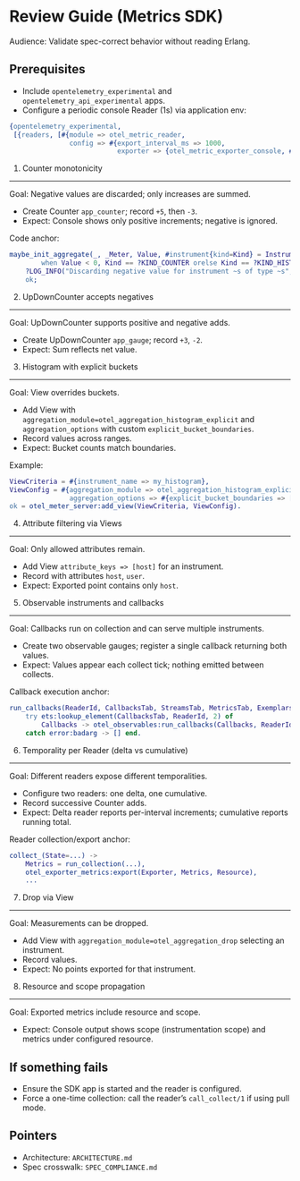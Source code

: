 Review Guide (Metrics SDK)
==========================

Audience: Validate spec-correct behavior without reading Erlang.

Prerequisites
-------------
- Include `opentelemetry_experimental` and `opentelemetry_api_experimental` apps.
- Configure a periodic console Reader (1s) via application env:

```erlang
{opentelemetry_experimental,
 [{readers, [#{module => otel_metric_reader,
               config => #{export_interval_ms => 1000,
                           exporter => {otel_metric_exporter_console, #{}}}}]}]}.
```

1) Counter monotonicity
-----------------------
Goal: Negative values are discarded; only increases are summed.
- Create Counter `app_counter`; record `+5`, then `-3`.
- Expect: Console shows only positive increments; negative is ignored.

Code anchor:
```386:401:apps/opentelemetry_experimental/src/otel_meter_server.erl
maybe_init_aggregate(_, _Meter, Value, #instrument{kind=Kind} = Instrument, _Stream, _Attributes)
        when Value < 0, Kind == ?KIND_COUNTER orelse Kind == ?KIND_HISTOGRAM ->
    ?LOG_INFO("Discarding negative value for instrument ~s of type ~s", [Instrument#instrument.name, Kind]),
    ok;
```

2) UpDownCounter accepts negatives
----------------------------------
Goal: UpDownCounter supports positive and negative adds.
- Create UpDownCounter `app_gauge`; record `+3`, `-2`.
- Expect: Sum reflects net value.

3) Histogram with explicit buckets
----------------------------------
Goal: View overrides buckets.
- Add View with `aggregation_module=otel_aggregation_histogram_explicit` and `aggregation_options` with custom `explicit_bucket_boundaries`.
- Record values across ranges.
- Expect: Bucket counts match boundaries.

Example:
```erlang
ViewCriteria = #{instrument_name => my_histogram},
ViewConfig = #{aggregation_module => otel_aggregation_histogram_explicit,
               aggregation_options => #{explicit_bucket_boundaries => [0, 10, 50, 100]}},
ok = otel_meter_server:add_view(ViewCriteria, ViewConfig).
```

4) Attribute filtering via Views
--------------------------------
Goal: Only allowed attributes remain.
- Add View `attribute_keys => [host]` for an instrument.
- Record with attributes `host`, `user`.
- Expect: Exported point contains only `host`.

5) Observable instruments and callbacks
---------------------------------------
Goal: Callbacks run on collection and can serve multiple instruments.
- Create two observable gauges; register a single callback returning both values.
- Expect: Values appear each collect tick; nothing emitted between collects.

Callback execution anchor:
```249:256:apps/opentelemetry_experimental/src/otel_metric_reader.erl
run_callbacks(ReaderId, CallbacksTab, StreamsTab, MetricsTab, ExemplarsTab) ->
    try ets:lookup_element(CallbacksTab, ReaderId, 2) of
        Callbacks -> otel_observables:run_callbacks(Callbacks, ReaderId, StreamsTab, MetricsTab, ExemplarsTab)
    catch error:badarg -> [] end.
```

6) Temporality per Reader (delta vs cumulative)
-----------------------------------------------
Goal: Different readers expose different temporalities.
- Configure two readers: one delta, one cumulative.
- Record successive Counter adds.
- Expect: Delta reader reports per-interval increments; cumulative reports running total.

Reader collection/export anchor:
```172:207:apps/opentelemetry_experimental/src/otel_metric_reader.erl
collect_(State=...) ->
    Metrics = run_collection(...),
    otel_exporter_metrics:export(Exporter, Metrics, Resource),
    ...
```

7) Drop via View
----------------
Goal: Measurements can be dropped.
- Add View with `aggregation_module=otel_aggregation_drop` selecting an instrument.
- Record values.
- Expect: No points exported for that instrument.

8) Resource and scope propagation
---------------------------------
Goal: Exported metrics include resource and scope.
- Expect: Console output shows scope (instrumentation scope) and metrics under configured resource.

If something fails
------------------
- Ensure the SDK app is started and the reader is configured.
- Force a one-time collection: call the reader’s `call_collect/1` if using pull mode.

Pointers
--------
- Architecture: `ARCHITECTURE.md`
- Spec crosswalk: `SPEC_COMPLIANCE.md`


